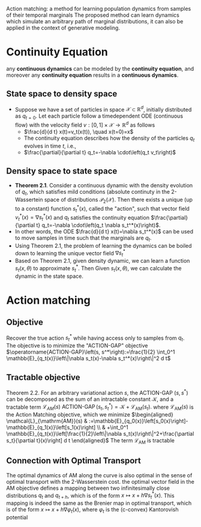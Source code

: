 Action matching: a method for learning population dynamics from samples of their temporal marginals
The proposed method can learn dynamics which simulate an arbitrary path of marginal distributions, it can also be applied in the context of generative modeling.

# Continuity Equation
any **continuous dynamics** can be modeled by the **continuity equation**, and moreover any **continuity equation** results in a **continuous dynamics**.
## State space to density space

- Suppose we have a set of particles in space $\mathcal{X} \subset \mathbb{R}^d$, initially distributed as $q_{t=0}$. Let each particle follow a timedependent ODE (continuous flow) with the velocity field $v:[0,1] \times \mathcal{X} \rightarrow \mathbb{R}^d$ as follows
   - $\frac{d}{d t} x(t)=v_t(x(t)), \quad x(t=0)=x$
   - The continuity equation describes how the density of the particles $q_t$ evolves in time $t$, i.e.,
   - $\frac{\partial}{\partial t} q_t=-\nabla \cdot\left(q_t v_t\right)$
## Density space to state space

- **Theorem 2.1**. Consider a continuous dynamic with the density evolution of $q_t$, which satisfies mild conditions (absolute continuty in the 2-Wassertein space of distributions $\mathcal{P}_2(\mathcal{X})$. Then there exists a unique (up to a constant) function $s_t^*(x)$, called the "action", such that vector field $v_t^*(x) = \nabla s_t^*(x)$ and $q_t$ satisfies the continuity equation $\frac{\partial}{\partial t} q_t=-\nabla \cdot\left(q_t \nabla s_t^*(x)\right)$. 
- In other words, the ODE $\frac{d}{d t} x(t)=\nabla s_t^*(x)$ can be used to move samples in time such that the marginals are $q_t$.
- Using Theorem 2.1, the problem of learning the dynamics can be boiled down to learning the unique vector field $\nabla s_t^*$
- Based on Theorem 2.1, given density dynamic, we can learn a function $s_t(x, \theta)$ to approximate $s_t^*$. Then Given $s_t(x, \theta)$, we can calculate the dynamic in the state space.

# Action matching
## Objective
Recover the true action $s_t^*$ while having access only to samples from $q_t$. 
The objective is to minimize  the "ACTION-GAP" objective $\operatorname{ACTION-GAP}\left(s, s^*\right):=\frac{1}{2} \int_0^1 \mathbb{E}_{q_t(x)}\left\|\nabla s_t(x)-\nabla s_t^*(x)\right\|^2 d t$
## Tractable objective
Theorem 2.2. For an arbitrary variational action $s$, the ACTION-GAP $\left(s, s^*\right)$ can be decomposed as the sum of an intractable constant $\mathcal{K}$, and a tractable term $\mathcal{L}_{A M}(s)$
$\operatorname{ACTION-GAP}\left(s_t, s_t^*\right)=\mathcal{K}+\mathcal{L}_{\mathrm{AM}}\left(s_t\right) .$
where $\mathcal{L}_{\mathrm{AM}}(s)$ is the Action Matching objective, which we minimize
$\begin{aligned}
\mathcal{L}_{\mathrm{AM}}(s) & :=\mathbb{E}_{q_0(x)}\left[s_0(x)\right]-\mathbb{E}_{q_1(x)}\left[s_1(x)\right] \\
& +\int_0^1 \mathbb{E}_{q_t(x)}\left[\frac{1}{2}\left\|\nabla s_t(x)\right\|^2+\frac{\partial s_t}{\partial t}(x)\right] d t
\end{aligned}$
The term $\mathcal{L}_{\mathrm{AM}}$ is tractable

## Connection with Optimal Transport
The optimal dynamics of AM along the curve is also optimal in the sense of optimal transport with the 2-Wasserstein cost.
the optimal vector field in the AM objective defines a mapping between two infinitesimally close distributions $q_t$ and $q_{t+h}$, which is of the form $x \mapsto x+h \nabla s_t^*(x)$. This mapping is indeed the same as the Brenier map in optimal transport, which is of the form $x \mapsto x+h \nabla \varphi_t(x)$, where $\varphi_t$ is the (c-convex) Kantorovish potential


